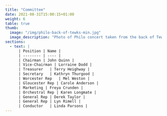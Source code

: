 ```yaml
---
title: "Committee"
date: 2021-08-31T15:00:15+01:00
weight: 6
table: true
thumb:
  image: "/img/philo-back-of-tewks-min.jpg"
  image_description: "Photo of Philo concert taken from the back of Tewkesbury Abbey"
sections:
  - text: |
      | Position | Name |
      | -------- | ---- |
      | Chairman | John Quinn |
      | Vice-Chairman | Lorraine Dodd |
      | Treasurer	| Terry Heighway |
      | Secretary	| Kathryn Thurgood |
      | Worcester Rep	| Mel Weston |
      | Gloucester Rep | Carole Anderson |
      | Marketing | Freya Crunden |
      | Orchestral Rep | Karen Longmate |
      | General Rep | Derek Taylor |
      | General Rep | Lyn Rimell | 
      | Conductor	| Linda Parsons |
---
```


